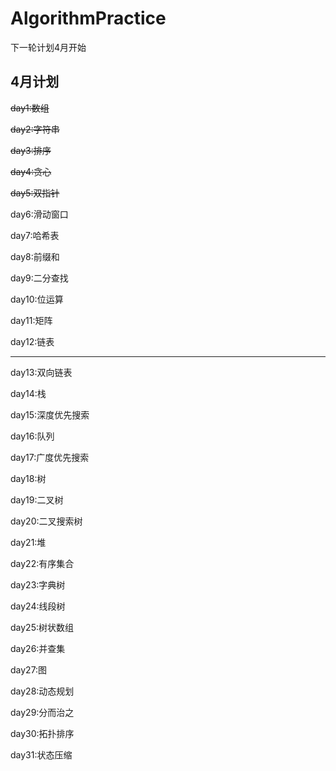 # AlgorithmPractice

下一轮计划4月开始

## 4月计划

~~day1:数组~~

~~day2:字符串~~

~~day3:排序~~

~~day4:贪心~~

~~day5:双指针~~

day6:滑动窗口

day7:哈希表

day8:前缀和

day9:二分查找

day10:位运算

day11:矩阵

day12:链表

---

day13:双向链表

day14:栈

day15:深度优先搜索

day16:队列

day17:广度优先搜索

day18:树

day19:二叉树

day20:二叉搜索树

day21:堆

day22:有序集合

day23:字典树

day24:线段树

day25:树状数组

day26:并查集

day27:图

day28:动态规划

day29:分而治之

day30:拓扑排序

day31:状态压缩
